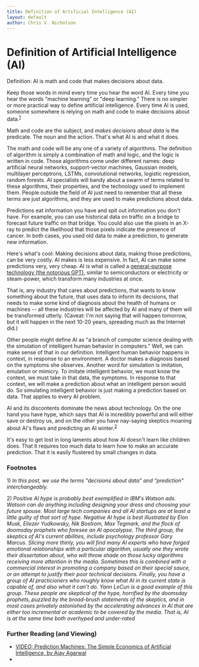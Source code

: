 ```yaml
---
title: Definition of Artificial Intelligence (AI)
layout: default
author: Chris V. Nicholson
---
```


# Definition of Artificial Intelligence (AI)

Definition: AI is math and code that makes decisions about data. 

Keep those words in mind every time you hear the word AI. Every time you hear the words "machine learning" or "deep learning." There is no simpler or more practical way to define artificial intelligence. Every time AI is used, someone somewhere is relying on math and code to make decisions about data.<sup>[1](#one)</sup>  

Math and code are the subject, and *makes decisions about data* is the predicate. The noun and the action. That's what AI is and what it does.

The math and code will be any one of a variety of algorithms. The definition of algorithm is simply a combination of math and logic, and the logic is written in code. Those algorithms come under different names: deep artificial neural networks, support-vector machines, Gaussian models, multilayer perceptrons, LSTMs, convolutional networks, logistic regression, random forests. AI specialists will bandy about a swarm of terms related to these algorithms, their properties, and the technology used to implement them. People outside the field of AI just need to remember that all these terms are just algorithms, and they are used to make predictions about data.

Predictions eat information you have and spit out information you don't have. For example, you can use historical data on traffic on a bridge to forecast future traffic on that bridge. You could also use the pixels in an X-ray to predict the likelihood that those pixels indicate the presence of cancer. In both cases, you used old data to make a prediction, to generate new information. 

Here's what's cool: Making decisions about data, making those predictions, can be very costly. AI makes is less expensive. In fact, AI can make some predictions very, very cheap. AI is what is called a [general-purpose technology (the notorious GPT)](http://www.nyu.edu/econ/user/jovanovi/JovRousseauGPT.pdf), similar to semiconductors or electricity or steam-power, which transform many industries at once.  

That is, any industry that cares about predictions, that wants to know something about the future, that uses data to inform its decisions, that needs to make some kind of diagnosis about the health of humans or machines -- all these industries will be affected by AI and many of them will be transformed utterly. (Caveat: I'm not saying that will happen tomorrow, but it will happen in the next 10-20 years, spreading much as the Internet did.)

Other people might define AI as "a branch of computer science dealing with the simulation of intelligent human behavior in computers." Well, we can make sense of that in our definition. Intelligent human behavior happens in context, in response to an environment. A doctor makes a diagnosis based on the symptoms she observes. Another word for simulation is imitation, emulation or mimicry. To imitate intelligent behavior, we must know the context, we must take in that data, the symptoms. In response to that context, we will make a prediction about what an intelligent person would do. So simulating intelligent behavior is just making a prediction based on data. That applies to every AI problem. 

AI and its discontents dominate the news about technology. On the one hand you have hype, which says that AI is incredibly powerful and will either save or destroy us, and on the other you have nay-saying skeptics moaning about AI's flaws and predicting an AI winter.<sup>[2](#two)</sup>  

It's easy to get lost in long laments about how AI doesn't learn like children does. That it requires too much data to learn how to make an accurate prediction. That it is easily flustered by small changes in data. 

### Footnotes

<a name="one">1)</a> *In this post, we use the terms "decisions about data" and "prediction" interchangeably.* 

<a name="two">2)</a> *Positive AI hype is probably best exemplified in IBM's Watson ads. Watson can do anything including designing your dress and choosing your future spouse. Most large tech companies and all AI startups are at least a little guilty of that sort of hype. Negative AI hype is best illustrated by Elon Musk, Eliezer Yudkowsky, Nik Bostrom, Max Tegmark, and the flock of doomsday prophets who foresee an AI apocalypse. The third group, the skeptics of AI's current abilities, include psychology professor Gary Marcus. Slicing more thinly, you will find many AI experts who have forged emotional relationships with a particular algorithm, usually one they wrote their dissertation about, who will throw shade on those lucky algorithms receiving more attention in the media. Sometimes this is combined with a commercial interest in promoting a company based on their special sauce, or an attempt to justify their poor technical decisions. Finally, you have a group of AI practicioners who roughly know what AI in its current state is capable of, and also what it can't do. Yann LeCun is a good example of this group. These people are skeptical of the hype, horrified by the doomsday prophets, puzzled by the broad-brush statements of the skeptics, and in most cases privately astonished by the accelerating advances in AI that are either too incremental or academic to be covered by the media. That is, AI is at the same time both overhyped and under-rated*

### Further Reading (and Viewing)

* [VIDEO: Prediction Machines: The Simple Economics of Artificial Intelligence, by Ajay Agarwal](https://www.youtube.com/watch?reload=9&v=Q4o56nufXTw)
* []()


